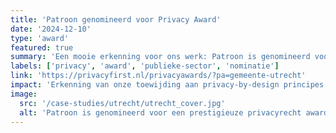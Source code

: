 ```yaml
---
title: 'Patroon genomineerd voor Privacy Award'
date: '2024-12-10'
type: 'award'
featured: true
summary: 'Een mooie erkenning voor ons werk: Patroon is genomineerd voor de Privacy Awards 2024. De nominatie onderstreept onze vooruitstrevende aanpak in het beschermen van privacy binnen de publieke sector.'
labels: ['privacy', 'award', 'publieke-sector', 'nominatie']
link: 'https://privacyfirst.nl/privacyawards/?pa=gemeente-utrecht'
impact: 'Erkenning van onze toewijding aan privacy-by-design principes in digitale transformatie projecten'
image:
  src: '/case-studies/utrecht/utrecht_cover.jpg'
  alt: 'Patroon is genomineerd voor een prestigieuze privacyrecht award.'
---
```

